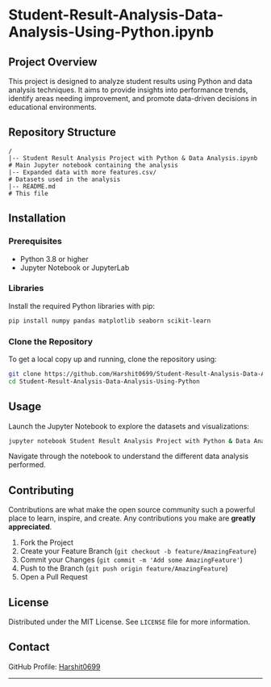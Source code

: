 # Student-Result-Analysis-Data-Analysis-Using-Python.ipynb

## Project Overview
This project is designed to analyze student results using Python and data analysis techniques. It aims to provide insights into performance trends, identify areas needing improvement, and promote data-driven decisions in educational environments.

## Repository Structure
```
/
|-- Student Result Analysis Project with Python & Data Analysis.ipynb  # Main Jupyter notebook containing the analysis
|-- Expanded data with more features.csv/                              # Datasets used in the analysis
|-- README.md                                                          # This file
```

## Installation

### Prerequisites
- Python 3.8 or higher
- Jupyter Notebook or JupyterLab

### Libraries
Install the required Python libraries with pip:

```bash
pip install numpy pandas matplotlib seaborn scikit-learn
```

### Clone the Repository
To get a local copy up and running, clone the repository using:

```bash
git clone https://github.com/Harshit0699/Student-Result-Analysis-Data-Analysis-Using-Python.git
cd Student-Result-Analysis-Data-Analysis-Using-Python
```

## Usage
Launch the Jupyter Notebook to explore the datasets and visualizations:

```bash
jupyter notebook Student Result Analysis Project with Python & Data Analysis.ipynb
```

Navigate through the notebook to understand the different data analysis performed.

## Contributing
Contributions are what make the open source community such a powerful place to learn, inspire, and create. Any contributions you make are **greatly appreciated**.

1. Fork the Project
2. Create your Feature Branch (`git checkout -b feature/AmazingFeature`)
3. Commit your Changes (`git commit -m 'Add some AmazingFeature'`)
4. Push to the Branch (`git push origin feature/AmazingFeature`)
5. Open a Pull Request

## License
Distributed under the MIT License. See `LICENSE` file for more information.

## Contact
GitHub Profile: [Harshit0699](https://github.com/Harshit0699)

---
